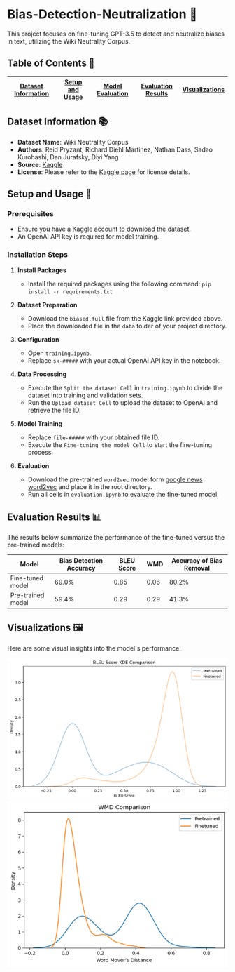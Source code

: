 # Bias-Detection-Neutralization 🧠

This project focuses on fine-tuning GPT-3.5 to detect and neutralize biases in text, utilizing the Wiki Neutrality Corpus.

## Table of Contents 📖

| [Dataset Information](#dataset-information) | [Setup and Usage](#setup-and-usage) | [Model Evaluation](#model-evaluation) | [Evaluation Results](#evaluation-results) | [Visualizations](#visualizations) |
|---------------------------------------------|-------------------------------------|---------------------------------------|------------------------------------------|----------------------------------|

## Dataset Information 📚

- **Dataset Name**: Wiki Neutrality Corpus
- **Authors**: Reid Pryzant, Richard Diehl Martinez, Nathan Dass, Sadao Kurohashi, Dan Jurafsky, Diyi Yang
- **Source**: [Kaggle](https://www.kaggle.com/datasets/chandiragunatilleke/wiki-neutrality-corpus)
- **License**: Please refer to the [Kaggle page](https://www.kaggle.com/datasets/chandiragunatilleke/wiki-neutrality-corpus) for license details.

## Setup and Usage 🔧

### Prerequisites

- Ensure you have a Kaggle account to download the dataset.
- An OpenAI API key is required for model training.

### Installation Steps

1. **Install Packages**
   - Install the required packages using the following command:
     ```pip install -r requirements.txt```
2. **Dataset Preparation**
   - Download the `biased.full` file from the Kaggle link provided above.
   - Place the downloaded file in the `data` folder of your project directory.

3. **Configuration**
   - Open `training.ipynb`.
   - Replace `sk-#####` with your actual OpenAI API key in the notebook.

4. **Data Processing**
   - Execute the `Split the dataset Cell` in `training.ipynb` to divide the dataset into training and validation sets.
   - Run the `Upload dataset Cell` to upload the dataset to OpenAI and retrieve the file ID.

5. **Model Training**
   - Replace `file-#####` with your obtained file ID.
   - Execute the `Fine-tuning the model Cell` to start the fine-tuning process.
  
6. **Evaluation**
   - Download the pre-trained `word2vec` model form [google news word2vec](https://drive.google.com/file/d/0B7XkCwpI5KDYNlNUTTlSS21pQmM/edit) and place it in the root directory.
   - Run all cells in `evaluation.ipynb` to evaluate the fine-tuned model.

## Evaluation Results 📊

The results below summarize the performance of the fine-tuned versus the pre-trained models:

| **Model**          | **Bias Detection Accuracy** | **BLEU Score** | **WMD** | **Accuracy of Bias Removal** |
|--------------------|-----------------------------|----------------|---------|------------------------------|
| Fine-tuned model   | 69.0%                       | 0.85           | 0.06    | 80.2%                        |
| Pre-trained model  | 59.4%                       | 0.29           | 0.29    | 41.3%                        |

## Visualizations 🖼️

Here are some visual insights into the model's performance:

![BLEU Score Distribution](/pictures/bleu_kde.png)
![Word Mover's Distance (WMD) Distribution](/pictures/wmd_kde.png)
